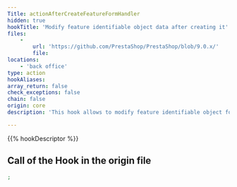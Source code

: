 ```yaml
---
Title: actionAfterCreateFeatureFormHandler
hidden: true
hookTitle: 'Modify feature identifiable object data after creating it'
files:
    -
        url: 'https://github.com/PrestaShop/PrestaShop/blob/9.0.x/'
        file: 
locations:
    - 'back office'
type: action
hookAliases: 
array_return: false
check_exceptions: false
chain: false
origin: core
description: 'This hook allows to modify feature identifiable object forms data after it was created'

---
```


{{% hookDescriptor %}}

## Call of the Hook in the origin file

```php
;
```
